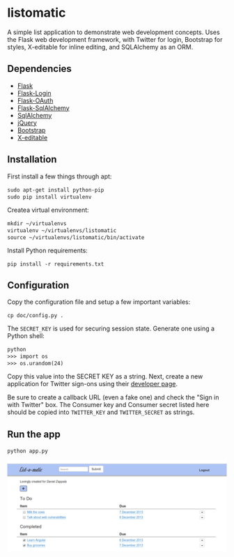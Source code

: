 # listomatic

A simple list application to demonstrate web development
concepts. Uses the Flask web development framework, with Twitter for
login, Bootstrap for styles, X-editable for inline editing, and
SQLAlchemy as an ORM.

## Dependencies

- [Flask](http://flask.pocoo.org/)
- [Flask-Login](https://flask-login.readthedocs.org/en/latest/)
- [Flask-OAuth](http://pythonhosted.org/Flask-OAuth/)
- [Flask-SqlAlchemy](http://pythonhosted.org/Flask-SQLAlchemy/)
- [SqlAlchemy](http://www.sqlalchemy.org/)
- [jQuery](http://jquery.com)
- [Bootstrap](https://flask-login.readthedocs.org/en/latest/)
- [X-editable](http://vitalets.github.io/x-editable/index.html)

## Installation

First install a few things through apt:

```
sudo apt-get install python-pip
sudo pip install virtualenv
```

Createa virtual environment:

```
mkdir ~/virtualenvs
virtualenv ~/virtualenvs/listomatic
source ~/virtualenvs/listomatic/bin/activate
```

Install Python requirements:

```
pip install -r requirements.txt
```

## Configuration

Copy the configuration file and setup a few important variables:

```
cp doc/config.py .
```

The `SECRET_KEY` is used for securing session state. Generate one
using a Python shell:

```
python
>>> import os
>>> os.urandom(24)
```

Copy this value into the SECRET KEY as a string. Next, create a new
application for Twitter sign-ons using their [developer
page](https://dev.twitter.com/apps).

Be sure to create a callback URL (even a fake one) and check the "Sign
in with Twitter" box. The Consumer key and Consumer secret listed here
should be copied into `TWITTER_KEY` and `TWITTER_SECRET` as strings.

## Run the app

```
python app.py
```

![Screenshot](/static/img/screenshot.png "Screenshot")
